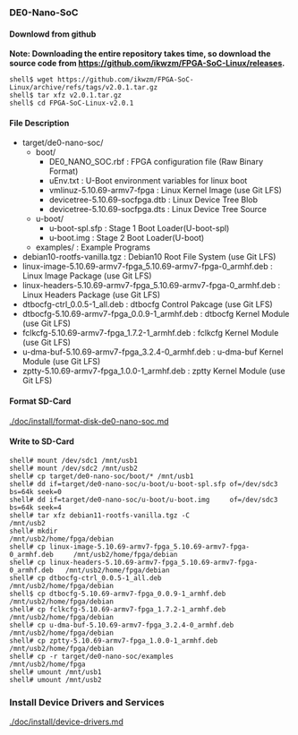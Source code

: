 ### DE0-Nano-SoC

#### Downlowd from github

**Note: Downloading the entire repository takes time, so download the source code from https://github.com/ikwzm/FPGA-SoC-Linux/releases.**

```console
shell$ wget https://github.com/ikwzm/FPGA-SoC-Linux/archive/refs/tags/v2.0.1.tar.gz
shell$ tar xfz v2.0.1.tar.gz
shell$ cd FPGA-SoC-Linux-v2.0.1
```

#### File Description

 * target/de0-nano-soc/
   + boot/
     - DE0_NANO_SOC.rbf                                              : FPGA configuration file  (Raw Binary Format)
     - uEnv.txt                                                      : U-Boot environment variables for linux boot
     - vmlinuz-5.10.69-armv7-fpga                                    : Linux Kernel Image       (use Git LFS)
     - devicetree-5.10.69-socfpga.dtb                                : Linux Device Tree Blob   
     - devicetree-5.10.69-socfpga.dts                                : Linux Device Tree Source
   + u-boot/
     - u-boot-spl.sfp                                                : Stage 1 Boot Loader(U-boot-spl)
     - u-boot.img                                                    : Stage 2 Boot Loader(U-boot)
   + examples/                                                       : Example Programs
 * debian10-rootfs-vanilla.tgz                                       : Debian10 Root File System (use Git LFS)
 * linux-image-5.10.69-armv7-fpga_5.10.69-armv7-fpga-0_armhf.deb     : Linux Image Package      (use Git LFS)
 * linux-headers-5.10.69-armv7-fpga_5.10.69-armv7-fpga-0_armhf.deb   : Linux Headers Package    (use Git LFS)
 * dtbocfg-ctrl_0.0.5-1_all.deb                                      : dtbocfg Control Pakcage  (use Git LFS)
 * dtbocfg-5.10.69-armv7-fpga_0.0.9-1_armhf.deb                      : dtbocfg Kernel Module    (use Git LFS)
 * fclkcfg-5.10.69-armv7-fpga_1.7.2-1_armhf.deb                      : fclkcfg Kernel Module    (use Git LFS)
 * u-dma-buf-5.10.69-armv7-fpga_3.2.4-0_armhf.deb                    : u-dma-buf Kernel Module  (use Git LFS)
 * zptty-5.10.69-armv7-fpga_1.0.0-1_armhf.deb                        : zptty   Kernel Module    (use Git LFS)

#### Format SD-Card

[./doc/install/format-disk-de0-nano-soc.md](format-disk-de0-nano-soc.md)

#### Write to SD-Card

````console
shell# mount /dev/sdc1 /mnt/usb1
shell# mount /dev/sdc2 /mnt/usb2
shell# cp target/de0-nano-soc/boot/* /mnt/usb1
shell# dd if=target/de0-nano-soc/u-boot/u-boot-spl.sfp of=/dev/sdc3 bs=64k seek=0
shell# dd if=target/de0-nano-soc/u-boot/u-boot.img     of=/dev/sdc3 bs=64k seek=4
shell# tar xfz debian11-rootfs-vanilla.tgz -C                               /mnt/usb2
shell# mkdir                                                                /mnt/usb2/home/fpga/debian
shell# cp linux-image-5.10.69-armv7-fpga_5.10.69-armv7-fpga-0_armhf.deb     /mnt/usb2/home/fpga/debian
shell# cp linux-headers-5.10.69-armv7-fpga_5.10.69-armv7-fpga-0_armhf.deb   /mnt/usb2/home/fpga/debian
shell# cp dtbocfg-ctrl_0.0.5-1_all.deb                                      /mnt/usb2/home/fpga/debian
shell$ cp dtbocfg-5.10.69-armv7-fpga_0.0.9-1_armhf.deb                      /mnt/usb2/home/fpga/debian
shell# cp fclkcfg-5.10.69-armv7-fpga_1.7.2-1_armhf.deb                      /mnt/usb2/home/fpga/debian
shell# cp u-dma-buf-5.10.69-armv7-fpga_3.2.4-0_armhf.deb                    /mnt/usb2/home/fpga/debian
shell# cp zptty-5.10.69-armv7-fpga_1.0.0-1_armhf.deb                        /mnt/usb2/home/fpga/debian
shell# cp -r target/de0-nano-soc/examples                                   /mnt/usb2/home/fpga
shell# umount /mnt/usb1
shell# umount /mnt/usb2
````

### Install Device Drivers and Services

[./doc/install/device-drivers.md](device-drivers.md)

